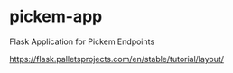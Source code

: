 # pickem-app
Flask Application for Pickem Endpoints

https://flask.palletsprojects.com/en/stable/tutorial/layout/
